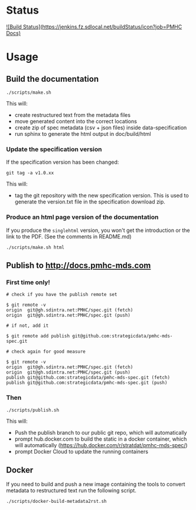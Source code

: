 # Status

[![Build Status](https://jenkins.fz.sdlocal.net/buildStatus/icon?job=PMHC Docs)](https://jenkins.fz.sdlocal.net/job/PMHC%20Docs/)

# Usage

## Build the documentation

```
./scripts/make.sh
```
This will:

* create restructured text from the metadata files
* move generated content into the correct locations
* create zip of spec metadata (csv + json files) inside data-specification
* run sphinx to generate the html output in doc/build/html

### Update the specification version

If the specification version has been changed:

```
git tag -a v1.0.xx
```

This will:

* tag the git repository with the new specification version. This is used to
  generate the version.txt file in the specification download zip.

### Produce an html page version of the documentation

If you produce the `singlehtml` version, you won't get the
introduction or the link to the PDF. (See the comments in README.md)

```
./scripts/make.sh html
```


## Publish to http://docs.pmhc-mds.com

### First time only!

```
# check if you have the publish remote set

$ git remote -v
origin	git@gh.sdintra.net:PMHC/spec.git (fetch)
origin	git@gh.sdintra.net:PMHC/spec.git (push)

# if not, add it

$ git remote add publish git@github.com:strategicdata/pmhc-mds-spec.git

# check again for good measure

$ git remote -v
origin	git@gh.sdintra.net:PMHC/spec.git (fetch)
origin	git@gh.sdintra.net:PMHC/spec.git (push)
publish	git@github.com:strategicdata/pmhc-mds-spec.git (fetch)
publish	git@github.com:strategicdata/pmhc-mds-spec.git (push)

```

### Then
```
./scripts/publish.sh
```

This will:

* Push the publish branch to our public git repo, which will automatically
* prompt hub.docker.com to build the static in a docker container, which will automatically (https://hub.docker.com/r/stratdat/pmhc-mds-spec/)
* prompt Docker Cloud to update the running containers

## Docker

If you need to build and push a new image containing the tools to convert
metadata to restructured text run the following script.

```
./scripts/docker-build-metadata2rst.sh
```
